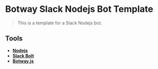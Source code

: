 # Botway Slack Nodejs Bot Template

> This is a template for a Slack Nodejs bot.

## Tools

- [**Nodejs**](https://nodejs.org)
- [**Slack Bolt**](https://github.com/slackapi/bolt-js)
- [**Botway.js**](https://npm.im/botway.js)
